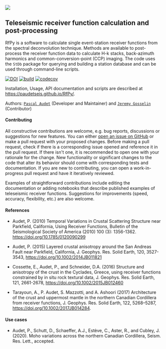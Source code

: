 
![](./rfpy/examples/picture/RfPy_logo.png)

## Teleseismic receiver function calculation and post-processing 

RfPy is a software to calculate single event-station receiver functions from the spectral deconvolution technique. Methods are available to post-process the receiver function data to calculate H-k stacks, back-azimuth harmonics and common-conversion-point (CCP) imaging. The code uses the ``StDb`` package for querying and building a station database and can be used through command-line scripts.

[![DOI](https://zenodo.org/badge/DOI/10.5281/zenodo.3905414.svg)](https://doi.org/10.5281/zenodo.3905414)
[![build](https://github.com/paudetseis/RfPy/workflows/Build/badge.svg)](https://github.com/paudetseis/RfPy/actions)
[![codecov](https://codecov.io/gh/paudetseis/RfPy/branch/master/graph/badge.svg)](https://codecov.io/gh/paudetseis/RfPy)

Installation, Usage, API documentation and scripts are described at 
https://paudetseis.github.io/RfPy/.

Authors: [`Pascal Audet`](https://www.uogeophysics.com/authors/admin/) (Developer and Maintainer) and [`Jeremy Gosselin`](https://www.uogeophysics.com/authors/gosselin/) (Contributor)
<!-- #### Citing

If you use `SplitPy` in your work, please cite the 
[`Zenodo DOI`](https://zenodo.org/badge/latestdoi/211722700).
 -->
#### Contributing

All constructive contributions are welcome, e.g. bug reports, discussions or suggestions for new features. You can either [open an issue on GitHub](https://github.com/paudetseis/RfPy/issues) or make a pull request with your proposed changes. Before making a pull request, check if there is a corresponding issue opened and reference it in the pull request. If there isn't one, it is recommended to open one with your rationale for the change. New functionality or significant changes to the code that alter its behavior should come with corresponding tests and documentation. If you are new to contributing, you can open a work-in-progress pull request and have it iteratively reviewed.

Examples of straightforward contributions include editing the documentation or adding notebooks that describe published examples of teleseismic receiver functions. Suggestions for improvements (speed, accuracy, flexibility, etc.) are also welcome.

#### References

- Audet, P. (2010) Temporal Variations in Crustal Scattering Structure near Parkfield, California, Using Receiver Functions, Bulletin of the Seismological Society of America (2010) 100 (3): 1356-1362. https://doi.org/10.1785/0120090299

- Audet, P. (2015) Layered crustal anisotropy around the San Andreas Fault near Parkfield, California, J. Geophys. Res. Solid Earth, 120, 3527-3543, https://doi.org/10.1002/2014JB011821

- Cossette, E., Audet, P., and Schneider, D.A. (2016) Structure and anisotropy of the crust in the Cyclades, Greece, using receiver functions constrained by in situ rock textural data, J. Geophys. Res. Solid Earth, 121, 2661-2678, https://doi.org/10.1002/2015JB012460

- Tarayoun, A., P. Audet, S. Mazzotti, and A. Ashoori (2017) Architecture of the crust and uppermost mantle in the northern Canadian Cordillera from receiver functions, J. Geophys. Res. Solid Earth, 122, 5268–5287, https://doi.org/10.1002/2017JB014284.

#### Use cases

- Audet, P., Schutt, D., Schaeffer, A.J., Estève, C., Aster, R., and Cubley, J. (2020). Moho variations across the northern Canadian Cordillera, Seism. Res. Lett., accepted.